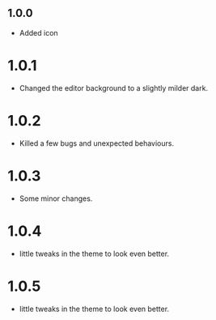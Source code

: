 ## 1.0.0
* Added icon

# 1.0.1
* Changed the editor background to a slightly milder dark.

# 1.0.2
* Killed a few bugs and unexpected behaviours.

# 1.0.3
* Some minor changes.

# 1.0.4
* little tweaks in the theme to look even better.

# 1.0.5
* little tweaks in the theme to look even better.